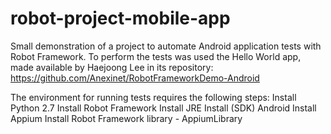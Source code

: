 # robot-project-mobile-app

Small demonstration of a project to automate Android application tests with Robot Framework.
To perform the tests was used the Hello World app, made available by Haejoong Lee in its repository:
https://github.com/Anexinet/RobotFrameworkDemo-Android

The environment for running tests requires the following steps:
  Install Python 2.7
  Install Robot Framework
  Install JRE
  Install (SDK) Android
  Install Appium
  Install Robot Framework library - AppiumLibrary 

